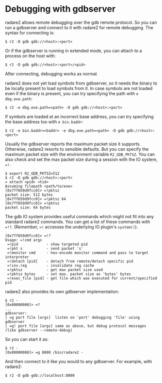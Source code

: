 # Debugging with gdbserver

radare2 allows remote debugging over the gdb remote protocol. So you can run a
gdbserver and connect to it with radare2 for remote debugging. The syntax for
connecting is:

    $ r2 -D gdb gdb://<host>:<port>

Or if the gdbserver is running in extended mode, you can attach to a process on
the host with:

    $ r2 -D gdb gdb://<host>:<port>/<pid>

After connecting, debugging works as normal.

radare2 does not yet load symbols from gdbserver, so it needs the binary to
be locally present to load symbols from it. In case symbols are not loaded even
if the binary is present, you can try specifying the path with `e dbg.exe.path`:

    $ r2 -e dbg.exe.path=<path> -D gdb gdb://<host>:<port>

If symbols are loaded at an incorrect base address, you can try specifying
the base address too with `e bin.baddr`:

    $ r2 -e bin.baddr=<baddr> -e dbg.exe.path=<path> -D gdb gdb://<host>:<port>

Usually the gdbserver reports the maximum packet size it supports. Otherwise,
radare2 resorts to sensible defaults. But you can specify the maximum packet
size with the environment variable `R2_GDB_PKTSZ`. You can also check and set
the max packet size during a session with the IO system, `=!`.

    $ export R2_GDB_PKTSZ=512
    $ r2 -D gdb gdb://<host>:<port>
    = attach <pid> <tid>
    Assuming filepath <path/to/exe>
    [0x7ff659d9fcc0]> =!pktsz
    packet size: 512 bytes
    [0x7ff659d9fcc0]> =!pktsz 64
    [0x7ff659d9fcc0]> =!pktsz
    packet size: 64 bytes

The gdb IO system provides useful commands which might not fit into any
standard radare2 commands. You can get a list of these commands with
`=!?`. (Remember, `=!` accesses the underlying IO plugin's `system()`).

    [0x7ff659d9fcc0]> =!?
    Usage: =!cmd args
     =!pid             - show targeted pid
     =!pkt s           - send packet 's'
     =!monitor cmd     - hex-encode monitor command and pass to target interpreter
     =!detach [pid]    - detach from remote/detach specific pid
     =!inv.reg         - invalidate reg cache
     =!pktsz           - get max packet size used
     =!pktsz bytes     - set max. packet size as 'bytes' bytes
     =!exec_file [pid] - get file which was executed for current/specified pid

radare2 also provides its own gdbserver implementation:

    $ r2 -
    [0x00000000]> =?
    ...
    gdbserver:
    | =g port file [args]  listen on 'port' debugging 'file' using gdbserver
    | =g! port file [args] same as above, but debug protocol messages (like gdbserver --remote-debug)

So you can start it as:

    $ r2 -
    [0x00000000]> =g 8000 /bin/radare2 -

And then connect to it like you would to any gdbserver. For example, with radare2:

    $ r2 -D gdb gdb://localhost:8000